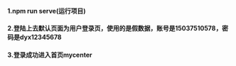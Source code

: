 #### 1.npm run serve(运行项目)

#### 2.登陆上去默认页面为用户登录页，使用的是假数据，账号是15037510578，密码是dyx12345678

#### 3.登录成功进入首页mycenter

